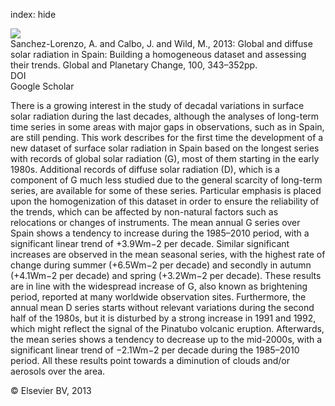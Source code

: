 index: hide

<div class="Citation">
    <div class="Citation-thumb CitationThumb-linked"  data-href="https://doi.org/10.1016/j.gloplacha.2012.11.010">
      <img src="https://static.claimspace.cloud/climate-study-static/refs/thumbs/2/SanchezLorenzo_et_al_2013-thumb.png" />
    </div>

  <div class="Citation-body">
    <div class="Citation-text">Sanchez-Lorenzo, A. and Calbo, J. and Wild, M., 2013: Global and diffuse solar radiation in Spain: Building a homogeneous dataset and assessing their trends. <span class="Article-journal">Global and Planetary Change, </span><span class="Article-volume">100, </span>343–352pp.</div>
    <div class="Citation-links">
      <div class="CitationLink" data-href="https://doi.org/10.1016/j.gloplacha.2012.11.010">
        <div class="CitationLink-icon CitationLink-Doi"></div>
        <div class="CitationLink-text">DOI</div>
      </div>
      <div class="CitationLink" data-href="https://scholar.google.com/scholar?q=10.1016/j.gloplacha.2012.11.010">
        <div class="CitationLink-icon CitationLink-Scholar"></div>
        <div class="CitationLink-text">Google Scholar</div>
      </div>
    </div>
  </div>
</div>

There is a growing interest in the study of decadal variations in surface solar radiation during the last decades, although the analyses of long-term time series in some areas with major gaps in observations, such as in Spain, are still pending. This work describes for the first time the development of a new dataset of surface solar radiation in Spain based on the longest series with records of global solar radiation (G), most of them starting in the early 1980s. Additional records of diffuse solar radiation (D), which is a component of G much less studied due to the general scarcity of long-term series, are available for some of these series. Particular emphasis is placed upon the homogenization of this dataset in order to ensure the reliability of the trends, which can be affected by non-natural factors such as relocations or changes of instruments. The mean annual G series over Spain shows a tendency to increase during the 1985–2010 period, with a significant linear trend of +3.9Wm−2 per decade. Similar significant increases are observed in the mean seasonal series, with the highest rate of change during summer (+6.5Wm−2 per decade) and secondly in autumn (+4.1Wm−2 per decade) and spring (+3.2Wm−2 per decade). These results are in line with the widespread increase of G, also known as brightening period, reported at many worldwide observation sites. Furthermore, the annual mean D series starts without relevant variations during the second half of the 1980s, but it is disturbed by a strong increase in 1991 and 1992, which might reflect the signal of the Pinatubo volcanic eruption. Afterwards, the mean series shows a tendency to decrease up to the mid-2000s, with a significant linear trend of −2.1Wm−2 per decade during the 1985–2010 period. All these results point towards a diminution of clouds and/or aerosols over the area.

<div class="Citation-copy">
&copy; Elsevier BV, 2013
</div>